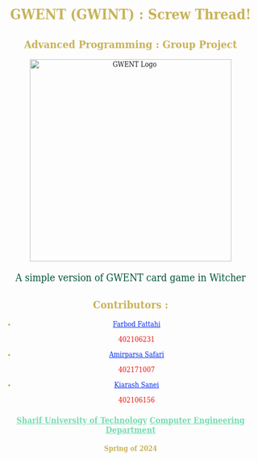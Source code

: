 <div style="text-align:center; color:rgb(201, 179, 89); font-family:'DejaVu Serif Condensed'">
    <h1>GWENT (GWINT) : Screw Thread!</h1>
        <h2>Advanced Programming : Group Project</h2>
            <a href="https://www.playgwent.com/en"><img src="https://www.playgwent.com/build/img/logo-en-a256c9d0.png" alt="GWENT Logo" width="400"/></a>
            <p style="color:rgb(4, 85, 53); font-size: 20px ">A simple version of GWENT card game in Witcher</p>
        <h2>Contributors :</h2>
            <ul>
                <li><a href="" style="color: rgb(5, 42, 246);">Farbod Fattahi</a><p style="color: rgb(235, 19, 12)">402106231</p></li>
                <li><a href="https://github.com/ampardra" style="color: rgb(5, 42, 246);">Amirparsa Safari</a><p style="color: rgb(235, 19, 12)">402171007</p></li>
                <li><a href="https://github.com/Kiarash-Sanei" style="color: rgb(5, 42, 246);">Kiarash Sanei</a><p style="color: rgb(235, 19, 12)">402106156</p></li>
            </ul>
            <h3><a href="https://en.sharif.edu/" style="color:rgb(118, 220, 176);">Sharif University of Technology</a> <a href="https://ce.sharif.edu/" style="color:rgb(118, 220, 176);">Computer Engineering Department</a></h3>
                <h4>Spring of 2024</h4>
</div>



